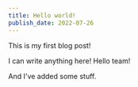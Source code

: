 ```yaml
---
title: Hello world!
publish_date: 2022-07-26
---
```


This is my first blog post!

I can write anything here! Hello team!

And I've added some stuff.
